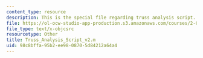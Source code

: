 ```yaml
---
content_type: resource
description: This is the special file regarding truss analysis script.
file: https://ol-ocw-studio-app-production.s3.amazonaws.com/courses/2-087-engineering-math-differential-equations-and-linear-algebra-fall-2014/98c8bffa95b2ee9808705d84212a64a4_Truss_Analysis_Script_v2.m
file_type: text/x-objcsrc
resourcetype: Other
title: Truss_Analysis_Script_v2.m
uid: 98c8bffa-95b2-ee98-0870-5d84212a64a4
---
```


